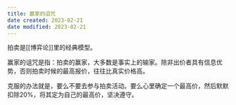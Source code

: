 ```yaml
---
title: 赢家的诅咒
date created: 2023-02-21
date modified: 2023-02-21
---
```


拍卖是[[博弈论]]里的经典模型。

赢家的诅咒是指：拍卖的赢家，大多数是事实上的输家。除非出价者具有信息优势，否则拍卖时候的最高报价，往往比真实价格高。

克服的办法就是，要么不要去参与拍卖活动。要么心里确定一个最高价，然后默默扣除20%，将其定为自己的最高价，坚决遵守。

